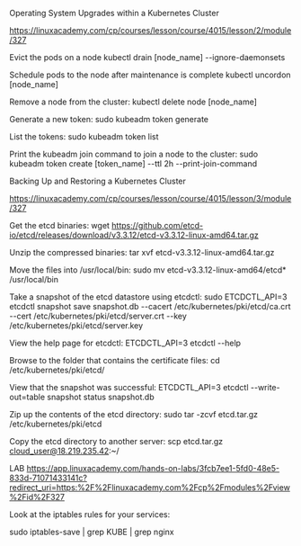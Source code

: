 
Operating System Upgrades within a Kubernetes Cluster

https://linuxacademy.com/cp/courses/lesson/course/4015/lesson/2/module/327

Evict the pods on a node
kubectl drain [node_name] --ignore-daemonsets

Schedule pods to the node after maintenance is complete
kubectl uncordon [node_name]

Remove a node from the cluster:
kubectl delete node [node_name]

Generate a new token:
sudo kubeadm token generate

List the tokens:
sudo kubeadm token list

Print the kubeadm join command to join a node to the cluster:
sudo kubeadm token create [token_name] --ttl 2h --print-join-command



Backing Up and Restoring a Kubernetes Cluster

https://linuxacademy.com/cp/courses/lesson/course/4015/lesson/3/module/327


Get the etcd binaries:
wget https://github.com/etcd-io/etcd/releases/download/v3.3.12/etcd-v3.3.12-linux-amd64.tar.gz

Unzip the compressed binaries:
tar xvf etcd-v3.3.12-linux-amd64.tar.gz

Move the files into /usr/local/bin:
sudo mv etcd-v3.3.12-linux-amd64/etcd* /usr/local/bin

Take a snapshot of the etcd datastore using etcdctl:
sudo ETCDCTL_API=3 etcdctl snapshot save snapshot.db --cacert /etc/kubernetes/pki/etcd/ca.crt --cert /etc/kubernetes/pki/etcd/server.crt --key /etc/kubernetes/pki/etcd/server.key

View the help page for etcdctl:
ETCDCTL_API=3 etcdctl --help

Browse to the folder that contains the certificate files:
cd /etc/kubernetes/pki/etcd/

View that the snapshot was successful:
ETCDCTL_API=3 etcdctl --write-out=table snapshot status snapshot.db

Zip up the contents of the etcd directory:
sudo tar -zcvf etcd.tar.gz /etc/kubernetes/pki/etcd

Copy the etcd directory to another server:
scp etcd.tar.gz cloud_user@18.219.235.42:~/




LAB
https://app.linuxacademy.com/hands-on-labs/3fcb7ee1-5fd0-48e5-833d-71071433141c?redirect_uri=https:%2F%2Flinuxacademy.com%2Fcp%2Fmodules%2Fview%2Fid%2F327




Look at the iptables rules for your services:

sudo iptables-save | grep KUBE | grep nginx

